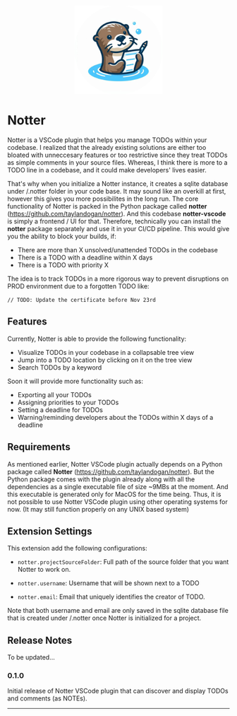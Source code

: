 <div align="center">
    <img src="media/notter.png" alt="logo" width="200"/>
</div>

# Notter

Notter is a VSCode plugin that helps you manage TODOs within your codebase.
I realized that the already existing solutions are either too bloated with unneccesary features or too restrictive since they treat TODOs as simple comments in your source files. Whereas, I think there is more to a TODO line in a codebase, and it could make developers' lives easier.

That's why when you initialize a Notter instance, it creates a sqlite database under /.notter folder in your code base. It may sound like an overkill at first, however this gives you more possibilites in the long run. The core functionality of Notter is packed in the Python package called **notter** (https://github.com/taylandogan/notter). And this codebase **notter-vscode** is simply a frontend / UI for that. Therefore, technically you can install the **notter** package separately and use it in your CI/CD pipeline. This would give you the ability to block your builds, if:

- There are more than X unsolved/unattended TODOs in the codebase
- There is a TODO with a deadline within X days
- There is a TODO with priority X

The idea is to track TODOs in a more rigorous way to prevent disruptions on PROD environment due to a forgotten TODO like:

```
// TODO: Update the certificate before Nov 23rd
```

## Features

Currently, Notter is able to provide the following functionality:

- Visualize TODOs in your codebase in a collapsable tree view
- Jump into a TODO location by clicking on it on the tree view
- Search TODOs by a keyword


Soon it will provide more functionality such as:
- Exporting all your TODOs
- Assigning priorities to your TODOs
- Setting a deadline for TODOs
- Warning/reminding developers about the TODOs within X days of a deadline

## Requirements

As mentioned earlier, Notter VSCode plugin actually depends on a Python package called **Notter** (https://github.com/taylandogan/notter).
But the Python package comes with the plugin already along with all the dependencies as a single executable file of size ~9MBs at the moment.
And this executable is generated only for MacOS for the time being. Thus, it is not possible to use Notter VSCode plugin using other operating systems for now. (It may still function properly on any UNIX based system)

## Extension Settings

This extension add the following configurations:

- `notter.projectSourceFolder`: Full path of the source folder that you want Notter to work on.

- `notter.username`: Username that will be shown next to a TODO

- `notter.email`: Email that uniquely identifies the creator of TODO.

Note that both username and email are only saved in the sqlite database file that is created under /.notter once Notter is initialized for a project.

## Release Notes

To be updated...

### 0.1.0

Initial release of Notter VSCode plugin that can discover and display TODOs and comments (as NOTEs).

<!-- ### 1.0.1

Fixed issue #.

### 1.1.0

Added features X, Y, and Z. -->

---
